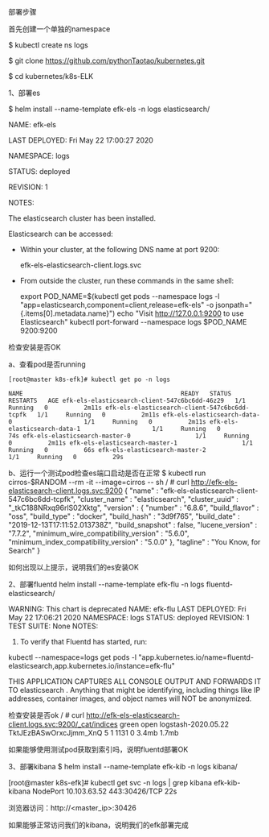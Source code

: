 部署步骤

首先创建一个单独的namespace

$ kubectl create ns logs

$ git clone https://github.com/pythonTaotao/kubernetes.git

$ cd kubernetes/k8s-ELK

1、部署es

$ helm install --name-template efk-els -n logs elasticsearch/

NAME: efk-els

LAST DEPLOYED: Fri May 22 17:00:27 2020

NAMESPACE: logs

STATUS: deployed

REVISION: 1

NOTES:

The elasticsearch cluster has been installed.



Elasticsearch can be accessed:


  * Within your cluster, at the following DNS name at port 9200:


    efk-els-elasticsearch-client.logs.svc


  * From outside the cluster, run these commands in the same shell:


    export POD_NAME=$(kubectl get pods --namespace logs -l "app=elasticsearch,component=client,release=efk-els" -o jsonpath="{.items[0].metadata.name}")
    echo "Visit http://127.0.0.1:9200 to use Elasticsearch"
    kubectl port-forward --namespace logs $POD_NAME 9200:9200

检查安装是否OK

a、查看pod是否running

`[root@master k8s-efk]# kubectl get po -n logs`

`NAME                                            READY   STATUS    RESTARTS   AGE
efk-els-elasticsearch-client-547c6bc6dd-46z29   1/1     Running   0          2m11s
efk-els-elasticsearch-client-547c6bc6dd-tcpfk   1/1     Running   0          2m11s
efk-els-elasticsearch-data-0                    1/1     Running   0          2m11s
efk-els-elasticsearch-data-1                    1/1     Running   0          74s
efk-els-elasticsearch-master-0                  1/1     Running   0          2m11s
efk-els-elasticsearch-master-1                  1/1     Running   0          66s
efk-els-elasticsearch-master-2                  1/1     Running   0          29s`

b、运行一个测试pod检查es端口启动是否在正常
$ kubectl run cirros-$RANDOM --rm -it --image=cirros -- sh
/ # curl http://efk-els-elasticsearch-client.logs.svc:9200
{
  "name" : "efk-els-elasticsearch-client-547c6bc6dd-tcpfk",
  "cluster_name" : "elasticsearch",
  "cluster_uuid" : "_tkC188NRxq96rlS02Xktg",
  "version" : {
    "number" : "6.8.6",
    "build_flavor" : "oss",
    "build_type" : "docker",
    "build_hash" : "3d9f765",
    "build_date" : "2019-12-13T17:11:52.013738Z",
    "build_snapshot" : false,
    "lucene_version" : "7.7.2",
    "minimum_wire_compatibility_version" : "5.6.0",
    "minimum_index_compatibility_version" : "5.0.0"
  },
  "tagline" : "You Know, for Search"
}

如何出现以上提示，说明我们的es安装OK

2、部署fluentd
helm install --name-template efk-flu -n logs fluentd-elasticsearch/

WARNING: This chart is deprecated
NAME: efk-flu
LAST DEPLOYED: Fri May 22 17:06:21 2020
NAMESPACE: logs
STATUS: deployed
REVISION: 1
TEST SUITE: None
NOTES:
1. To verify that Fluentd has started, run:

  kubectl --namespace=logs get pods -l "app.kubernetes.io/name=fluentd-elasticsearch,app.kubernetes.io/instance=efk-flu"

THIS APPLICATION CAPTURES ALL CONSOLE OUTPUT AND FORWARDS IT TO elasticsearch . Anything that might be identifying,
including things like IP addresses, container images, and object names will NOT be anonymized.


检查安装是否ok
/ # curl http://efk-els-elasticsearch-client.logs.svc:9200/_cat/indices
green open logstash-2020.05.22 TktJEzBASwOrxcJjmm_XnQ 5 1 1131 0 3.4mb 1.7mb

如果能够使用测试pod获取到索引吗，说明fluentd部署OK

3、部署kibana
$ helm install --name-template efk-kib -n logs kibana/

[root@master k8s-efk]# kubectl get svc -n logs | grep kibana
efk-kib-kibana                    NodePort    10.103.63.52    <none>        443:30426/TCP   22s

浏览器访问：http://<master_ip>:30426

如果能够正常访问我们的kibana，说明我们的efk部署完成